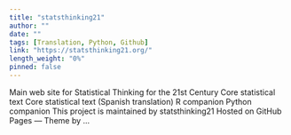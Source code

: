 ```yaml
---
title: "statsthinking21"
author: ""
date: ""
tags: [Translation, Python, Github]
link: "https://statsthinking21.org/"
length_weight: "0%"
pinned: false
---
```


Main web site for Statistical Thinking for the 21st Century Core statistical text Core statistical text (Spanish translation) R companion Python companion This project is maintained by statsthinking21 Hosted on GitHub Pages — Theme by ...
